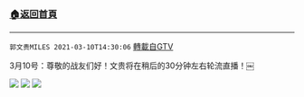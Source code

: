 ﻿###  [:house:返回首頁](https://github.com/ourhimalayas/txt)
---

`郭文贵MILES 2021-03-10T14:30:06` [轉載自GTV](https://gtv.org/web/#/UserInfo/5e596957357cc612d35a8044)

3月10号：尊敬的战友们好！文贵将在稍后的30分钟左右轮流直播！￼

![](https://filegroup.gtv.org/cdn-cgi/image/width=600/https://filegroup.gtv.org/group6/web/20210310/14/30/0/700371318eca4338d1ff10f438344d52.jpg)
![](https://filegroup.gtv.org/cdn-cgi/image/width=600/https://filegroup.gtv.org/group6/web/20210310/14/30/0/74e917f688eca659ec01ca85680ec909.jpg)
![](https://filegroup.gtv.org/cdn-cgi/image/width=600/https://filegroup.gtv.org/group6/web/20210310/14/30/0/3aef81a035b0390e015258ca06e7d8a3.jpg)
